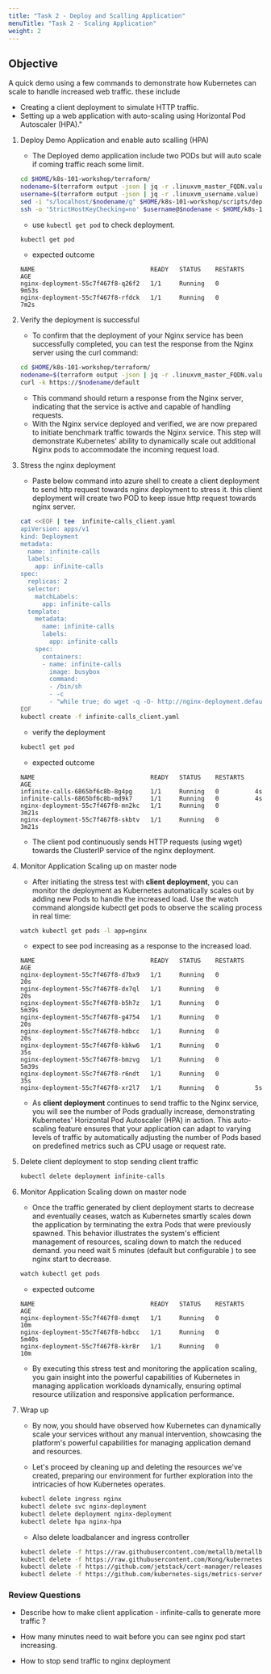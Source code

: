 ```yaml
---
title: "Task 2 - Deploy and Scalling Application"
menuTitle: "Task 2 - Scaling Application"
weight: 2 
---
```


## Objective


A quick demo using a few commands to demonstrate how Kubernetes can scale to handle increased web traffic.
these include 
- Creating a client deployment to simulate HTTP traffic.
- Setting up a web application with auto-scaling using Horizontal Pod Autoscaler (HPA)."

1. Deploy Demo Application and enable auto scalling (HPA)

    - The Deployed demo application include two PODs but will auto scale if coming traffic reach some limit.
    
    ```bash
    cd $HOME/k8s-101-workshop/terraform/
    nodename=$(terraform output -json | jq -r .linuxvm_master_FQDN.value)
    username=$(terraform output -json | jq -r .linuxvm_username.value)
    sed -i "s/localhost/$nodename/g" $HOME/k8s-101-workshop/scripts/deploy_application_with_hpa_masternode.sh
    ssh -o 'StrictHostKeyChecking=no' $username@$nodename < $HOME/k8s-101-workshop/scripts/deploy_application_with_hpa_masternode.sh
    
    ```
    - use `kubectl get pod` to check deployment.
    
    ```bash
    kubectl get pod
    ```

    - expected outcome
    
    ```
    NAME                                READY   STATUS    RESTARTS   AGE
    nginx-deployment-55c7f467f8-q26f2   1/1     Running   0          9m53s
    nginx-deployment-55c7f467f8-rfdck   1/1     Running   0          7m2s
    ```

2. Verify the deployment is successful 
    - To confirm that the deployment of your Nginx service has been successfully completed, you can test the response from the Nginx server using the curl command:
    
    ```bash
    cd $HOME/k8s-101-workshop/terraform/
    nodename=$(terraform output -json | jq -r .linuxvm_master_FQDN.value)
    curl -k https://$nodename/default
    ```
    
    - This command should return a response from the Nginx server, indicating that the service is active and capable of handling requests.
    - With the Nginx service deployed and verified, we are now prepared to initiate benchmark traffic towards the Nginx service. This step will demonstrate Kubernetes' ability to dynamically scale out additional Nginx pods to accommodate the incoming request load.

3. Stress the nginx deployment

    - Paste below command into azure shell to create a client deployment to send http request towards nginx deployment to stress it.  this client deployment will create two POD to keep issue http request towards nginx server.
    
    ```bash
    cat <<EOF | tee  infinite-calls_client.yaml
    apiVersion: apps/v1
    kind: Deployment
    metadata:
      name: infinite-calls
      labels:
        app: infinite-calls
    spec:
      replicas: 2
      selector:
        matchLabels:
          app: infinite-calls
      template:
        metadata:
          name: infinite-calls
          labels:
            app: infinite-calls
        spec:
          containers:
          - name: infinite-calls
            image: busybox
            command:
            - /bin/sh
            - -c
            - "while true; do wget -q -O- http://nginx-deployment.default.svc.cluster.local; done"
    EOF
    kubectl create -f infinite-calls_client.yaml
    ```
   
    - verify the deployment
    ```bash
    kubectl get pod
    ```
    - expected outcome
    ```
    NAME                                READY   STATUS    RESTARTS   AGE
    infinite-calls-6865bf6c8b-8g4pg     1/1     Running   0          4s
    infinite-calls-6865bf6c8b-md9k7     1/1     Running   0          4s
    nginx-deployment-55c7f467f8-mn2kc   1/1     Running   0          3m21s
    nginx-deployment-55c7f467f8-skbtv   1/1     Running   0          3m21s
    ```
    
    - The client pod continuously sends HTTP requests (using wget) towards the ClusterIP service of the nginx deployment.

4. Monitor Application Scaling up on master node

    - After initiating the stress test with **client deployment**, you can monitor the deployment as Kubernetes automatically scales out by adding new Pods to handle the increased load. Use the watch command alongside kubectl get pods to observe the scaling process in real time:
    
    ```bash
    watch kubectl get pods -l app=nginx 
    ```
    - expect to see pod increasing as a response to the increased load.
    ```
    NAME                                READY   STATUS    RESTARTS   AGE
    nginx-deployment-55c7f467f8-d7bx9   1/1     Running   0          20s
    nginx-deployment-55c7f467f8-dx7ql   1/1     Running   0          20s
    nginx-deployment-55c7f467f8-b5h7z   1/1     Running   0          5m39s
    nginx-deployment-55c7f467f8-g4754   1/1     Running   0          20s
    nginx-deployment-55c7f467f8-hdbcc   1/1     Running   0          20s
    nginx-deployment-55c7f467f8-kbkw6   1/1     Running   0          35s
    nginx-deployment-55c7f467f8-bmzvg   1/1     Running   0          5m39s
    nginx-deployment-55c7f467f8-r6ndt   1/1     Running   0          35s
    nginx-deployment-55c7f467f8-xr2l7   1/1     Running   0          5s
    ```
    - As **client deployment** continues to send traffic to the Nginx service, you will see the number of Pods gradually increase, demonstrating Kubernetes' Horizontal Pod Autoscaler (HPA) in action. This auto-scaling feature ensures that your application can adapt to varying levels of traffic by automatically adjusting the number of Pods based on predefined metrics such as CPU usage or request rate.

5. Delete client deployment to stop sending client traffic

    ```bash
    kubectl delete deployment infinite-calls
    ```
    
6. Monitor Application Scaling down on master node
    - Once the traffic generated by client deployment starts to decrease and eventually ceases, watch as Kubernetes smartly scales down the application by terminating the extra Pods that were previously spawned. This behavior illustrates the system's efficient management of resources, scaling down to match the reduced demand. you need wait 5 minutes (default but configurable ) to see nginx start to decrease.
        
    ```bash
    watch kubectl get pods
    ```
    - expected outcome 
    
    ```
    NAME                                READY   STATUS    RESTARTS   AGE
    nginx-deployment-55c7f467f8-dxmqt   1/1     Running   0          10m
    nginx-deployment-55c7f467f8-hdbcc   1/1     Running   0          5m40s
    nginx-deployment-55c7f467f8-kkr8r   1/1     Running   0          10m
    ```
    - By executing this stress test and monitoring the application scaling, you gain insight into the powerful capabilities of Kubernetes in managing application workloads dynamically, ensuring optimal resource utilization and responsive application performance.

7. Wrap up


    - By now, you should have observed how Kubernetes can dynamically scale your services without any manual intervention, showcasing the platform's powerful capabilities for managing application demand and resources.
    
    - Let's proceed by cleaning up and deleting the resources we've created, preparing our environment for further exploration into the intricacies of how Kubernetes operates.
    
    ```bash
    kubectl delete ingress nginx
    kubectl delete svc nginx-deployment
    kubectl delete deployment nginx-deployment
    kubectl delete hpa nginx-hpa
    
    ```
    - Also delete loadbalancer and ingress controller
    
    ```bash
    kubectl delete -f https://raw.githubusercontent.com/metallb/metallb/v0.14.3/config/manifests/metallb-native.yaml
    kubectl delete -f https://raw.githubusercontent.com/Kong/kubernetes-ingress-controller/v2.10.0/deploy/single/all-in-one-dbless.yaml
    kubectl delete -f https://github.com/jetstack/cert-manager/releases/download/v1.3.1/cert-manager.yaml
    kubectl delete -f https://github.com/kubernetes-sigs/metrics-server/releases/latest/download/components.yaml
    ```


### Review Questions 
- Describe how to make client application - infinite-calls to generate more traffic ?

- How many minutes need to wait before you can see nginx pod start increasing.

- How to stop send traffic to nginx deployment
